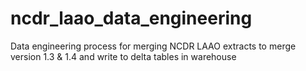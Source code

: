 # ncdr_laao_data_engineering
Data engineering process for merging NCDR LAAO extracts to merge version 1.3 &amp; 1.4 and write to delta tables in warehouse
